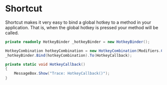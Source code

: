 Shortcut
========

Shortcut makes it very easy to bind a global hotkey to a method in your application. That is, when the global hotkey is pressed your method will be called.




```c#
private readonly HotkeyBinder _hotkeyBinder = new HotkeyBinder();
```

```c#
HotkeyCombination hotkeyCombination = new HotkeyCombination(Modifiers.Control, Keys.F);
_hotkeyBinder.Bind(hotkeyCombination).To(HotkeyCallback);

private static void HotkeyCallback()
{
    MessageBox.Show("Trace: HotkeyCallback()");
}
        
```
